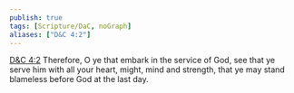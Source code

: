 ```yaml
---
publish: true
tags: [Scripture/DaC, noGraph]
aliases: ["D&C 4:2"]
---
```

[D&C 4:2](https://churchofjesuschrist.org/study/scriptures/dc-testament/dc/4?lang=eng&id=p2#p2) Therefore, O ye that embark in the service of God, see that ye serve him with all your heart, might, mind and strength, that ye may stand blameless before God at the last day.
